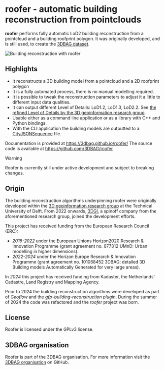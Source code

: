 # roofer - automatic building reconstruction from pointclouds

**roofer** performs fully automatic LoD2 building reconstruction from a pointcloud and a building roofprint polygon. It was originally developed, and is still used, to create the [3DBAG dataset](https://3dbag.nl).

![Building reconstruction with roofer](https://raw.githubusercontent.com/3DBAG/roofer/refs/heads/develop/docs/_static/img/banner.png)

## Highlights

- It reconstructs a 3D building model from a pointcloud and a 2D roofprint polygon
- It is a fully automated process, there is no manual modelling required.
- It is possible to tweak the reconstruction parameters to adjust it a little to different input data qualities.
- It can output different Level of Details: LoD1.2, LoD1.3, LoD2.2. See [the refined Level of Details by the 3D geoinformation research group](https://3d.bk.tudelft.nl/lod/).
- Usable either as a command line application or as a library with C++ and Python bindings.
- With the CLI application the building models are outputted to a [CityJSONSequence](https://www.cityjson.org/cityjsonseq/) file.

Documentation is provided at https://3dbag.github.io/roofer/ The source code is available at https://github.com/3DBAG/roofer

> [!WARNING]
> Roofer is currently still under active development and subject to breaking changes.

## Origin

The building reconstruction algorithms underpinning roofer were originally developed within the [3D geoinformation research group](https://3d.bk.tudelft.nl/) at the Technical University of Delft.
From 2022 onwards, [3DGI](https://3dgi.nl), a spinoff company from the aforementioned research group, joined the development efforts.

This project has received funding from the European Research Council (ERC):
- *2016-2022* under the European Unions Horizon2020 Research & Innovation Programme (grant agreement no. 677312 UMnD: Urban modelling in higher dimensions).
- *2022-2024* under the Horizon Europe Research & Innovation Programme (grant agreement no. 101068452 3DBAG: detailed 3D Building models Automatically Generated for very large areas).

In *2024* this project has received funding from Kadaster, the Netherlands' Cadastre, Land Registry and Mapping Agency.

Prior to 2024 the building reconstruction algorithms were developed as part of *Geoflow* and the *gfp-building-reconstruction plugin*. During the summer of 2024 the code was refactored and the *roofer* project was born.

## License

Roofer is licensed under the GPLv3 license.

## 3DBAG organisation

Roofer is part of the 3DBAG organisation. For more information visit the [3DBAG organisation](https://github.com/3DBAG) on GitHub.
